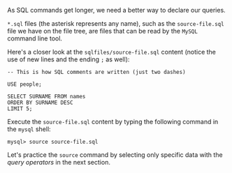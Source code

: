 As SQL commands get longer, we need a better way to declare our queries.

`*.sql` files (the asterisk represents any name), such as the `source-file.sql` file we have on the file tree, are files that can be read by the `MySQL` command line tool.

Here's a closer look at the `sqlfiles/source-file.sql` content (notice the use of new lines and the ending `;` as well):

```
-- This is how SQL comments are written (just two dashes)

USE people;

SELECT SURNAME FROM names
ORDER BY SURNAME DESC
LIMIT 5;
```

Execute the `source-file.sql` content by typing the following command in the `mysql` shell:

```
mysql> source source-file.sql
```

Let's practice the `source` command by selecting only specific data with the _query operators_ in the next section.